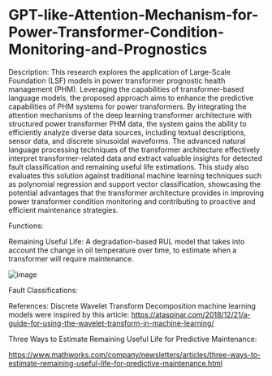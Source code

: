 # GPT-like-Attention-Mechanism-for-Power-Transformer-Condition-Monitoring-and-Prognostics
Description:
This research explores the application of Large-Scale Foundation (LSF) models in power transformer prognostic health management (PHM). Leveraging the capabilities of transformer-based language models, the proposed approach aims to enhance the predictive capabilities of PHM systems for power transformers. By integrating the attention mechanisms of the deep learning transformer architecture with structured power transformer PHM data, the system gains the ability to efficiently analyze diverse data sources, including textual descriptions, sensor data, and discrete sinusoidal waveforms. The advanced natural language processing techniques of the transformer architecture effectively interpret transformer-related data and extract valuable insights for detected fault classification and remaining useful life estimations. This study also evaluates this solution against traditional machine learning techniques such as polynomial regression and support vector classification, showcasing the potential advantages that the transformer architecture provides in improving power transformer condition monitoring and contributing to proactive and efficient maintenance strategies.

Functions: 

Remaining Useful Life: A degradation-based RUL model that takes into account the change in oil temperature over time, to estimate when a transformer will require maintenance.

![image](https://github.com/airat07/GPT-like-Attention-Mechanism-for-Power-Transformer-Condition-Monitoring-and-Prognostics/assets/102396976/0e1e3dbf-6e39-45f6-92ae-50fa1f525c5a)

Fault Classifications: 


References:
Discrete Wavelet Transform Decomposition machine learning models were inspired by this article:
https://ataspinar.com/2018/12/21/a-guide-for-using-the-wavelet-transform-in-machine-learning/

Three Ways to Estimate Remaining Useful Life for Predictive Maintenance:

https://www.mathworks.com/company/newsletters/articles/three-ways-to-estimate-remaining-useful-life-for-predictive-maintenance.html 
